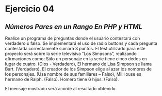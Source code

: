 # Ejercicio 04 
## _Números Pares en un Rango En PHP y HTML_
Realice un programa de preguntas donde el usuario contestará con verdadero o falso. Se implementará el uso de radio buttons y cada pregunta contestada correctamente sumará 3 puntos. El test utilizado para este proyecto será sobre la serie televisiva “Los Simpsons”, realizando afirmaciones como: Sólo un personaje en la serie tiene cinco dedos en lugar de cuatro. (Dios - Verdadero), El hermano de Lisa Simpson se llama Bart. (Verdadero), El creador de los Simpson elige al azar los nombres de los personajes. (Usa nombre de sus familiares – Falso), MilHouse es hermano de Ralph. (Falso). Homero tiene 6 hijos. (Falso).

El mensaje mostrado será acorde al resultado obtenido.
